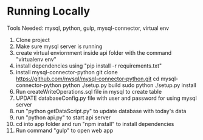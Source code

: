 # Running Locally

Tools Needed: mysql, python, gulp, mysql-connector, virtual env

1. Clone project
2. Make sure mysql server is running
3. create virtual enviornment inside api folder with the command
	"virtualenv env"
4. install dependencies using "pip install -r requirements.txt"
5. install mysql-connector-python
	git clone https://github.com/mysql/mysql-connector-python.git
	cd mysql-connector-python
	python ./setup.py build
	sudo python ./setup.py install
6. Run createWriteOperations.sql file in mysql to create table
7. UPDATE databaseConfig.py file with user and password for using mysql server
8. run "python getDataScript.py" to update database with today's data
9. run "python api.py" to start api server
10. cd into app folder and run "npm install" to install dependencies
11. Run command "gulp" to open web app